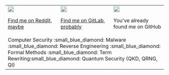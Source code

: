 <table style="border: 0px;">
<tbody>
<tr>
<td width="33%">
<img src="https://user-images.githubusercontent.com/1697278/208516059-5304b8b0-0241-41a6-8b17-2737198ee15a.png" alt="Reddit" width="20" height="20"/>

[Find me on Reddit, maybe](https://www.reddit.com/user/sprowell)

</td>
<td width="33%">
<img src="https://user-images.githubusercontent.com/1697278/208516634-48d9e95e-771b-4050-b3bd-bc8eedb59069.png" alt="GitLab" width="20" height="20"/>

[Find me on GitLab, probably](https://gitlab.com/sprowell)

</td>
<td width="33%">
<img src="https://user-images.githubusercontent.com/1697278/208517074-de6e0aa0-bcac-4c1a-9ea0-829356eee79f.png" alt="GitHub" width="20" height="20"/>

You've already found me on GitHub

</td>
</tr>
<tr>
<td colspan=3>
Computer Security :small_blue_diamond: Malware :small_blue_diamond: Reverse Engineering :small_blue_diamond: Formal Methods :small_blue_diamond: Term Rewriting:small_blue_diamond: Quantum Security (QKD, QRNG, QI)
</td>
</tr>
</tbody>
</table>
